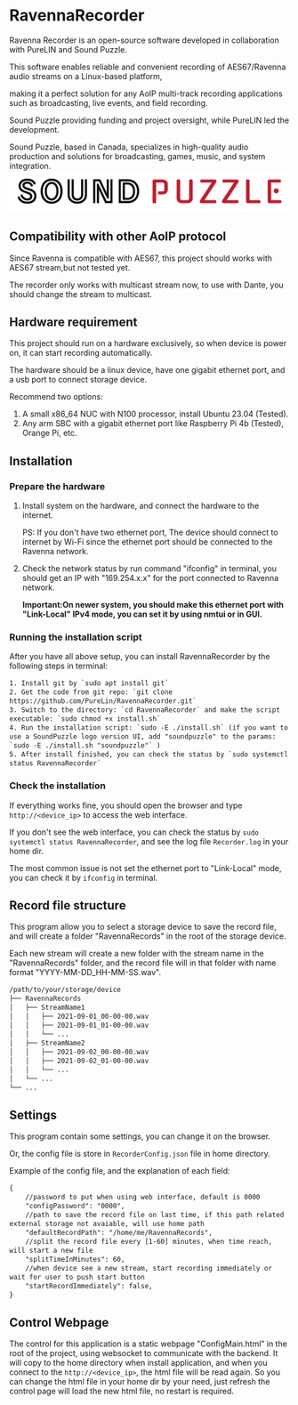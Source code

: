 # RavennaRecorder

Ravenna Recorder is an open-source software developed in collaboration with PureLIN and Sound Puzzle.

This software enables reliable and convenient recording of AES67/Ravenna audio streams on a Linux-based platform, 

making it a perfect solution for any AoIP multi-track recording applications such as broadcasting, live events, and field recording.

Sound Puzzle providing funding and project oversight, while PureLIN led the development.

Sound Puzzle, based in Canada, specializes in high-quality audio production and solutions for broadcasting, games, music, and system integration.
![SoundPuzzle Logo](./resource/soundpuzzle/SP.png)

## Compatibility with other AoIP protocol

Since Ravenna is compatible with AES67, this project should works with AES67 stream,but not tested yet.

The recorder only works with multicast stream now, to use with Dante, you should change the stream to multicast.

## Hardware requirement

This project should run on a hardware exclusively, so when device is power on, it can start recording automatically.

The hardware should be a linux device, have one gigabit ethernet port, and a usb port to connect storage device.

Recommend two options:

1. A small x86_64 NUC with N100 processor, install Ubuntu 23.04 (Tested).
2. Any arm SBC with a gigabit ethernet port like Raspberry Pi 4b (Tested), Orange Pi, etc.

## Installation

### Prepare the hardware

1. Install system on the hardware, and connect the hardware to the internet. 

    PS: If you don't have two ethernet port, The device should connect to internet by Wi-Fi since the ethernet port should be connected to the Ravenna network.

2. Check the network status by run command "ifconfig" in terminal, you should get an IP with "169.254.x.x" for the port connected to Ravenna network.

   **Important:On newer system, you should make this ethernet port with "Link-Local" IPv4 mode, you can set it by using nmtui or in GUI.**

### Running the installation script
After you have all above setup, you can install RavennaRecorder by the following steps in terminal:

    1. Install git by `sudo apt install git`
    2. Get the code from git repo: `git clone https://github.com/PureLin/RavennaRecorder.git`
    3. Switch to the directory: `cd RavennaRecorder` and make the script executable: `sudo chmod +x install.sh`
    4. Run the installation script: `sudo -E ./install.sh` (if you want to use a SoundPuzzle logo version UI, add "soundpuzzle" to the params: `sudo -E ./install.sh "soundpuzzle"` )
    5. After install finished, you can check the status by `sudo systemctl status RavennaRecorder`

### Check the installation
If everything works fine, you should open the browser and type `http://<device_ip>` to access the web interface.

If you don't see the web interface, you can check the status by `sudo systemctl status RavennaRecorder`, and see the log file `Recorder.log` in your home dir.

The most common issue is not set the ethernet port to "Link-Local" mode, you can check it by `ifconfig` in terminal.

## Record file structure

This program allow you to select a storage device to save the record file, and will create a folder "RavennaRecords" in
the root of the storage device.

Each new stream will create a new folder with the stream name in the "RavennaRecords" folder, and the record file will
in that folder with name format "YYYY-MM-DD_HH-MM-SS.wav".

    /path/to/your/storage/device
    ├── RavennaRecords
    │   ├── StreamName1
    │   │   ├── 2021-09-01_00-00-00.wav
    │   │   ├── 2021-09-01_01-00-00.wav
    │   │   └── ...
    │   ├── StreamName2
    │   │   ├── 2021-09-02_00-00-00.wav
    │   │   ├── 2021-09-02_01-00-00.wav
    │   │   └── ...
    │   └── ...
    └── ...

## Settings

This program contain some settings, you can change it on the browser.

Or, the config file is store in `RecorderConfig.json` file in home directory.

Example of the config file, and the explanation of each field:

    {
        //password to put when using web interface, default is 0000
        "configPassword": "0000",
        //path to save the record file on last time, if this path related external storage not avaiable, will use home path
        "defaultRecordPath": "/home/me/RavennaRecords",
        //split the record file every [1-60] minutes, when time reach, will start a new file
        "splitTimeInMinutes": 60,
        //when device see a new stream, start recording immediately or wait for user to push start button
        "startRecordImmediately": false,
    }

## Control Webpage

The control for this application is a static webpage "ConfigMain.html" in the root of the project, using websocket to
communicate with the backend.
It will copy to the home directory when install application, and when you connect to
the  `http://<device_ip>`, the html file will be read again.
So you can change the html file in your home dir by your need, just refresh the control page will load the new html
file, no restart is required.
